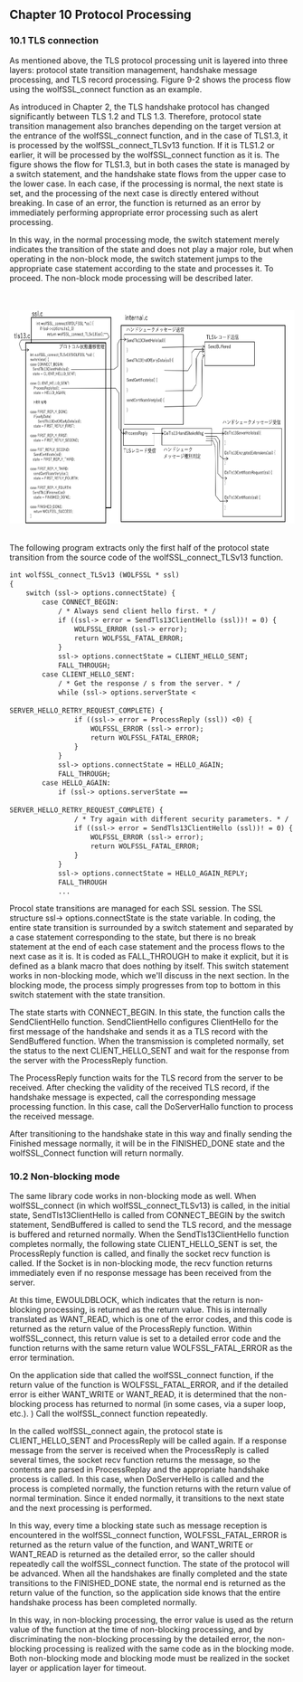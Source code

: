 ## Chapter 10 Protocol Processing

### 10.1 TLS connection

As mentioned above, the TLS protocol processing unit is layered into three layers: protocol state transition management, handshake message processing, and TLS record processing. Figure 9-2 shows the process flow using the wolfSSL_connect function as an example.

As introduced in Chapter 2, the TLS handshake protocol has changed significantly between TLS 1.2 and TLS 1.3. Therefore, protocol state transition management also branches depending on the target version at the entrance of the wolfSSL_connect function, and in the case of TLS1.3, it is processed by the wolfSSL_connect_TLSv13 function. If it is TLS1.2 or earlier, it will be processed by the wolfSSL_connect function as it is. The figure shows the flow for TLS1.3, but in both cases the state is managed by a switch statement, and the handshake state flows from the upper case to the lower case. In each case, if the processing is normal, the next state is set, and the processing of the next case is directly entered without breaking. In case of an error, the function is returned as an error by immediately performing appropriate error processing such as alert processing.

In this way, in the normal processing mode, the switch statement merely indicates the transition of the state and does not play a major role, but when operating in the non-block mode, the switch statement jumps to the appropriate case statement according to the state and processes it. To proceed. The non-block mode processing will be described later.


<br> <br>
![Fig. 9-2](./fig9-2.png)
<br> <br>

The following program extracts only the first half of the protocol state transition from the source code of the wolfSSL_connect_TLSv13 function.


```
int wolfSSL_connect_TLSv13 (WOLFSSL * ssl)
{
    switch (ssl-> options.connectState) {
        case CONNECT_BEGIN:
            / * Always send client hello first. * /
            if ((ssl-> error = SendTls13ClientHello (ssl))! = 0) {
                WOLFSSL_ERROR (ssl-> error);
                return WOLFSSL_FATAL_ERROR;
            }
            ssl-> options.connectState = CLIENT_HELLO_SENT;
            FALL_THROUGH;
        case CLIENT_HELLO_SENT:
            / * Get the response / s from the server. * /
            while (ssl-> options.serverState <
                                          SERVER_HELLO_RETRY_REQUEST_COMPLETE) {
                if ((ssl-> error = ProcessReply (ssl)) <0) {
                    WOLFSSL_ERROR (ssl-> error);
                    return WOLFSSL_FATAL_ERROR;
                }
            }
            ssl-> options.connectState = HELLO_AGAIN;
            FALL_THROUGH;
        case HELLO_AGAIN:
            if (ssl-> options.serverState ==
                                          SERVER_HELLO_RETRY_REQUEST_COMPLETE) {
                / * Try again with different security parameters. * /
                if ((ssl-> error = SendTls13ClientHello (ssl))! = 0) {
                    WOLFSSL_ERROR (ssl-> error);
                    return WOLFSSL_FATAL_ERROR;
                }
            }
            ssl-> options.connectState = HELLO_AGAIN_REPLY;
            FALL_THROUGH
            ...
```


Procol state transitions are managed for each SSL session. The SSL structure ssl-> options.connectState is the state variable. In coding, the entire state transition is surrounded by a switch statement and separated by a case statement corresponding to the state, but there is no break statement at the end of each case statement and the process flows to the next case as it is. It is coded as FALL_THROUGH to make it explicit, but it is defined as a blank macro that does nothing by itself. This switch statement works in non-blocking mode, which we'll discuss in the next section. In the blocking mode, the process simply progresses from top to bottom in this switch statement with the state transition.

The state starts with CONNECT_BEGIN. In this state, the function calls the SendClientHello function. SendClientHello configures ClientHello for the first message of the handshake and sends it as a TLS record with the SendBuffered function. When the transmission is completed normally, set the status to the next CLIENT_HELLO_SENT and wait for the response from the server with the ProcessReply function.

The ProcessReply function waits for the TLS record from the server to be received. After checking the validity of the received TLS record, if the handshake message is expected, call the corresponding message processing function. In this case, call the DoServerHallo function to process the received message.

After transitioning to the handshake state in this way and finally sending the Finished message normally, it will be in the FINISHED_DONE state and the wolfSSL_Connect function will return normally.


### 10.2 Non-blocking mode

The same library code works in non-blocking mode as well. When wolfSSL_connect (in which wolfSSL_connect_TLSv13) is called, in the initial state, SendTls13ClientHello is called from CONNECT_BEGIN by the switch statement, SendBuffered is called to send the TLS record, and the message is buffered and returned normally. When the SendTls13ClientHello function completes normally, the following state CLIENT_HELLO_SENT is set, the ProcessReply function is called, and finally the socket recv function is called. If the Socket is in non-blocking mode, the recv function returns immediately even if no response message has been received from the server.

At this time, EWOULDBLOCK, which indicates that the return is non-blocking processing, is returned as the return value. This is internally translated as WANT_READ, which is one of the error codes, and this code is returned as the return value of the ProcessReply function. Within wolfSSL_connect, this return value is set to a detailed error code and the function returns with the same return value WOLFSSL_FATAL_ERROR as the error termination.

On the application side that called the wolfSSL_connect function, if the return value of the function is WOLFSSL_FATAL_ERROR, and if the detailed error is either WANT_WRITE or WANT_READ, it is determined that the non-blocking process has returned to normal (in some cases, via a super loop, etc.). ) Call the wolfSSL_connect function repeatedly.

In the called wolfSSL_connect again, the protocol state is CLIENT_HELLO_SENT and ProcessReply will be called again. If a response message from the server is received when the ProcessReply is called several times, the socket recv function returns the message, so the contents are parsed in ProcessReplay and the appropriate handshake process is called. In this case, when DoServerHello is called and the process is completed normally, the function returns with the return value of normal termination. Since it ended normally, it transitions to the next state and the next processing is performed.

In this way, every time a blocking state such as message reception is encountered in the wolfSSL_connect function, WOLFSSL_FATAL_ERROR is returned as the return value of the function, and WANT_WRITE or WANT_READ is returned as the detailed error, so the caller should repeatedly call the wolfSSL_connect function. The state of the protocol will be advanced. When all the handshakes are finally completed and the state transitions to the FINISHED_DONE state, the normal end is returned as the return value of the function, so the application side knows that the entire handshake process has been completed normally.

In this way, in non-blocking processing, the error value is used as the return value of the function at the time of non-blocking processing, and by discriminating the non-blocking processing by the detailed error, the non-blocking processing is realized with the same code as in the blocking mode. Both non-blocking mode and blocking mode must be realized in the socket layer or application layer for timeout.